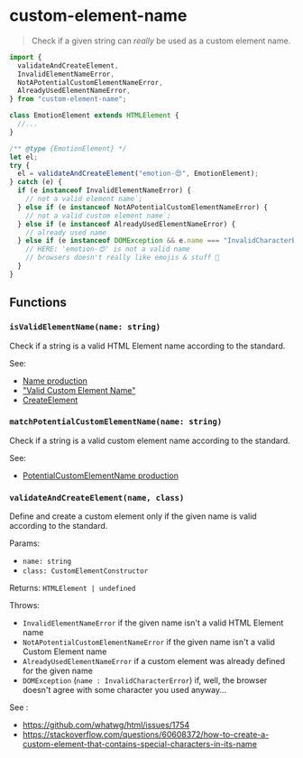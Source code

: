# custom-element-name

> Check if a given string can _really_ be used as a custom element name.

```js
import {
  validateAndCreateElement,
  InvalidElementNameError,
  NotAPotentialCustomElementNameError,
  AlreadyUsedElementNameError,
} from "custom-element-name";

class EmotionElement extends HTMLElement {
  //...
}

/** @type {EmotionElement} */
let el;
try {
  el = validateAndCreateElement("emotion-😍", EmotionElement);
} catch (e) {
  if (e instanceof InvalidElementNameError) {
    // not a valid element name`;
  } else if (e instanceof NotAPotentialCustomElementNameError) {
    // not a valid custom element name`;
  } else if (e instanceof AlreadyUsedElementNameError) {
    // already used name
  } else if (e instanceof DOMException && e.name === "InvalidCharacterError") {
    // HERE: 'emotion-😍' is not a valid name
    // browsers doesn't really like emojis & stuff 🤷‍
  }
}
```

## Functions

### `isValidElementName(name: string)`

Check if a string is a valid HTML Element name according to the standard.

See:

- [Name production](https://www.w3.org/TR/xml/#NT-Name)
- ["Valid Custom Element Name"](https://html.spec.whatwg.org/multipage/custom-elements.html#valid-custom-element-name)
- [CreateElement](https://dom.spec.whatwg.org/#dom-document-createelement)

### `matchPotentialCustomElementName(name: string)`

Check if a string is a valid custom element name according to the standard.

See:

- [PotentialCustomElementName production](https://html.spec.whatwg.org/multipage/custom-elements.html#prod-potentialcustomelementname)

### `validateAndCreateElement(name, class)`

Define and create a custom element only if the given name is valid according to the standard.

Params:

- `name: string`
- `class: CustomElementConstructor`

Returns: `HTMLElement | undefined`

Throws:

- `InvalidElementNameError` if the given name isn't a valid HTML Element name
- `NotAPotentialCustomElementNameError` if the given name isn't a valid Custom Element name
- `AlreadyUsedElementNameError` if a custom element was already defined for the given name
- `DOMException` (`name : InvalidCharacterError`) if, well, the browser doesn't agree with some character you used anyway...

See :

- <https://github.com/whatwg/html/issues/1754>
- <https://stackoverflow.com/questions/60608372/how-to-create-a-custom-element-that-contains-special-characters-in-its-name>
